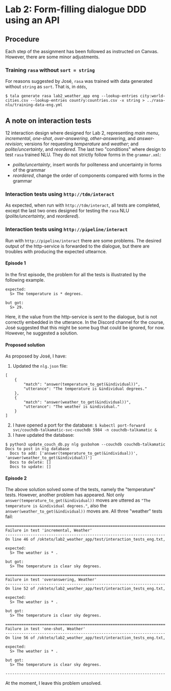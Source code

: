 # Lab 2: Form-filling dialogue DDD using an API
## Procedure
Each step of the assignment has been followed as instructed on Canvas. However, there are some minor adjustments.
### Training `rasa` without `sort = string`
For reasons suggested by José, `rasa` was trained with data generated without `string` as `sort`. That is, in `ddds`,

```
$ tala generate rasa lab2_weather_app eng --lookup-entries city:world-cities.csv --lookup-entries country:countries.csv -x string > ../rasa-nlu/training-data-eng.yml 
```
## A note on interaction tests
12 interaction design where designed for Lab 2, representing *main menu*, *incremental*, *one-shot*, *over-answering*, *other-answering*, and *answer-revision*; versions for requesting *temperature* and *weather*; and *polite/uncertainty*, and *reordered*. The last two "conditions" where design to test `rasa` trained NLU. They do not strictly follow forms in the `grammar.xml`:

-	*polite/uncertainty*, insert words for politeness and uncertainty in forms of the grammar
-	*reordered*, change the order of components compared with forms in the grammar

### Interaction tests using `http://tdm/interact`
As expected, when run with `http://tdm/interact`, all tests are completed, except the last two ones designed for testing the `rasa` NLU (*polite/uncertainty*, and *reordered*). 
### Interaction tests using `http://pipeline/interact`
Run with `http://pipeline/interact` there are some problems. The desired output of the http-service is forwarded to the dialogue, but there are troubles with producing the expected uttearnce. 

#### Episode 1
In the first episode, the problem for all the tests is illustrated by the following example.

```
expected:
  S> The temperature is * degrees.

but got:
  S> 29.
```
Here, it the value from the http-service is sent to the dialogue, but is not correctly embedded in the utterance. In the Discord channel for the course, José suggested that this might be some bug that could be ignored, for now. However, he suggested a solution.

#### Proposed solution 
As proposed by José, I have:
1. Updated the `nlg.json` file:
```
[
    {
        "match": "answer(temperature_to_get(&individual))",
        "utterance": "The temperature is &individual degrees."
    },
    {
        "match": "answer(weather_to_get(&individual))",
        "utterance": "The weather is &individual."
    }
]
```
2. I have opened a port for the database: 
```$ kubectl port-forward svc/couchdb-talkamatic-svc-couchdb 5984 -n couchdb-talkamatic &```
3. I have updated the database:
```
$ python3 update_couch_db.py nlg gusbohom --couchdb couchdb-talkamatic
Docs to post in nlg database
  Docs to add: ['answer(temperature_to_get(&individual))', 'answer(weather_to_get(&individual))']
  Docs to delete: []
  Docs to update: []
```

#### Episode 2
The above solution solved some of the tests, namely the "temperature" tests. However, another problem has appeared. Not only `answer(temperature_to_get(&individual))` moves are uttered as `"The temperature is &individual degrees."`, also the `answer(weather_to_get(&individual))` moves are. All three "weather" tests fail:
```
======================================================================
Failure in test 'incremental, Weather'
----------------------------------------------------------------------
On line 46 of /okteto/lab2_weather_app/test/interaction_tests_eng.txt,

expected:
  S> The weather is * .

but got:
  S> The temperature is clear sky degrees.

======================================================================
Failure in test 'overanswering, Weather'
----------------------------------------------------------------------
On line 52 of /okteto/lab2_weather_app/test/interaction_tests_eng.txt,

expected:
  S> The weather is * .

but got:
  S> The temperature is clear sky degrees.

======================================================================
Failure in test 'one-shot, Weather'
----------------------------------------------------------------------
On line 56 of /okteto/lab2_weather_app/test/interaction_tests_eng.txt,

expected:
  S> The weather is * .

but got:
  S> The temperature is clear sky degrees.

----------------------------------------------------------------------
```
At the moment, I leave this problem unsolved. 